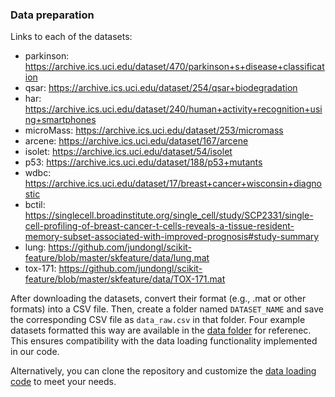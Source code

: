 ### Data preparation

Links to each of the datasets:
- parkinson: https://archive.ics.uci.edu/dataset/470/parkinson+s+disease+classification
- qsar: https://archive.ics.uci.edu/dataset/254/qsar+biodegradation
- har: https://archive.ics.uci.edu/dataset/240/human+activity+recognition+using+smartphones
- microMass: https://archive.ics.uci.edu/dataset/253/micromass
- arcene: https://archive.ics.uci.edu/dataset/167/arcene
- isolet: https://archive.ics.uci.edu/dataset/54/isolet
- p53: https://archive.ics.uci.edu/dataset/188/p53+mutants
- wdbc: https://archive.ics.uci.edu/dataset/17/breast+cancer+wisconsin+diagnostic
- bctil: https://singlecell.broadinstitute.org/single_cell/study/SCP2331/single-cell-profiling-of-breast-cancer-t-cells-reveals-a-tissue-resident-memory-subset-associated-with-improved-prognosis#study-summary
- lung: https://github.com/jundongl/scikit-feature/blob/master/skfeature/data/lung.mat
- tox-171: https://github.com/jundongl/scikit-feature/blob/master/skfeature/data/TOX-171.mat


After downloading the datasets, convert their format (e.g., .mat or other formats) into a CSV file. Then, create a folder named `DATASET_NAME` and save the corresponding CSV file as `data_raw.csv` in that folder. Four example datasets formatted this way are available in the [data folder](https://github.com/rui-yan/TabMap/tree/main/data) for referenec. This ensures compatibility with the data loading functionality implemented in our code. 

Alternatively, you can clone the repository and customize the [data loading code](https://github.com/rui-yan/TabMap/blob/main/tabmap/dataloader/dataset.py) to meet your needs.
